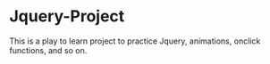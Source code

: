 # Jquery-Project

This is a play to learn project to practice Jquery, animations, onclick functions, and so on.

